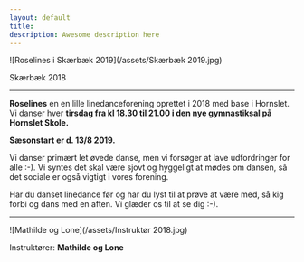 ```yaml
---
layout: default
title:
description: Awesome description here
---
```


 ![Roselines i Skærbæk 2019](/assets/Skærbæk 2019.jpg)


Skærbæk 2018

---

**Roselines** en en lille linedanceforening oprettet i 2018 med base i Hornslet. Vi danser hver **tirsdag fra kl 18.30 til 21.00 i den nye gymnastiksal på Hornslet Skole.** 

**Sæsonstart er d. 13/8 2019.**

Vi danser primært let øvede danse, men vi forsøger at lave udfordringer for alle :-). Vi syntes det skal være sjovt og hyggeligt at mødes om dansen, så det sociale er også vigtigt i vores forening.

Har du danset linedance før og har du lyst til at prøve at være med, så kig forbi og dans med en aften. Vi glæder os til at se dig :-).

---

![Mathilde og Lone](/assets/Instruktør 2018.jpg)

Instruktører: **Mathilde og Lone**
